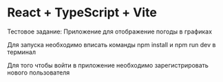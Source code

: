 # React + TypeScript + Vite

Тестовое задание: Приложение для отображение погоды в графиках

Для запуска необходимо вписать команды npm install и npm run dev в терминал

Для того чтобы войти в приложение необходимо зарегистрировать нового пользователя
